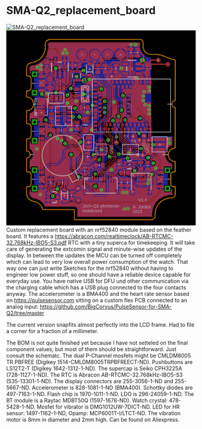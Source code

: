 # SMA-Q2_replacement_board
![SMA-Q2_replacement_board](https://github.com/BigCorvus/SMA-Q2_replacement_board/blob/master/20191017_114838.jpg)
![SMA-Q2_replacement_board](https://github.com/BigCorvus/SMA-Q2_replacement_board/blob/master/SMA_Q2_nrf52840.png)
Custom replacement board with an nrf52840 module based on the feather board. It features a https://abracon.com/realtimeclock/AB-RTCMC-32.768kHz-IBO5-S3.pdf RTC with a tiny superca for timekeeping. It will take care of generating the extcomin signal and minute-wise updates of the display. In between the updates the MCU can be turned off completely which can lead to very low  overall power consumption of the watch. That way one can just write Sketches for the nrf52840 without having to engineer low power stuff, so one should have a reliable device capable for everyday use. You have native USB for DFU und other communication via the charging cable which has a USB plug connected to the  four contacts anyway. The accelerometer is a BMA400 and the heart rate sensor based on https://pulsesensor.com sitting on a custom flex PCB connected to an analog input: https://github.com/BigCorvus/PulseSensor-for-SMA-Q2/tree/master

The current version snapfits almost perfectly into the LCD frame. Had to file a corner for a fraction of a millimeter.

The BOM is not quite finished yet because I have not setteled on the final component values, but most of them should be straightforward. Just consult the schematc. 
The dual P-Channel mosfets might be CMLDM8005 TR PBFREE (Digikey 1514-CMLDM8005TRPBFREECT-ND). 
Pushbuttons are LS12T2-T (Digikey 1642-1312-1-ND).
The supercap is Seiko CPH3225A (728-1127-1-ND). 
The RTC is Abracon AB-RTCMC-32.768kHz-IBO5-S3 (535-13301-1-ND). 
The display connectors are 255-3056-1-ND and 255-5667-ND. 
Accelerometer is 828-1081-1-ND (BMA400). 
Schottky diodes are 497-7163-1-ND. 
Flash chip is 1970-1011-1-ND. 
LDO is 296-24059-1-ND. 
The BT module is a Raytac MDBT50Q (1597-1678-ND). 
Watch crystal: 478-5428-1-ND. 
Mosfet for vibrator is DMG1012UW-7DICT-ND.
LED for HR sensor: 1497-1162-1-ND, Opamp: MCP6001T-I/LTCT-ND.
The vibration motor is 8mm in diameter and 2mm high. Can be found on Aliexpress.
 
